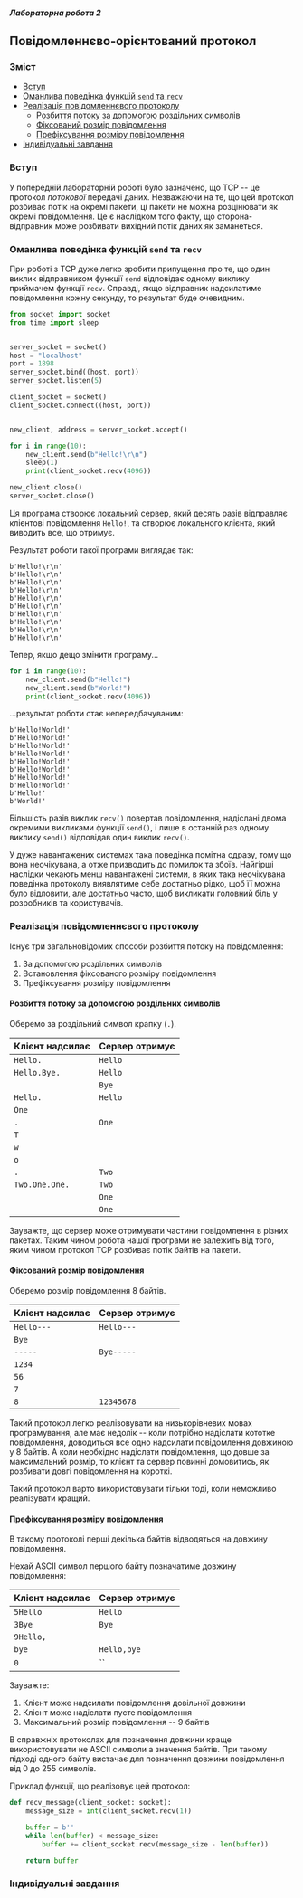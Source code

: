 ##### Лабораторна робота 2
## Повідомленнєво-орієнтований протокол

### Зміст
* [Вступ](#вступ)
* [Оманлива поведінка функцій `send` та `recv`](#оманлива-поведінка-функцій-send-та-recv)
* [Реалізація повідомленнєвого протоколу](#реалізація-повідомленнєвого-протоколу)
  * [Розбиття потоку за допомогою роздільних символів](#розбиття-потоку-за-допомогою-роздільних-символів)
  * [Фіксований розмір повідомлення](#фіксований-розмір-повідомлення)
  * [Префіксування розміру повідомлення](#префіксування-розміру-повідомлення)
* [Індивідуальні завдання](#індивідуальні-завдання)

### Вступ

У попередній лабораторній роботі було зазначено, що
TCP -- це протокол *потокової* передачі даних.
Незважаючи на те, що цей протокол розбиває потік на
окремі пакети, ці пакети не можна розцінювати як
окремі повідомлення. Це є наслідком того факту, що
сторона-відправник може розбивати вихідний потік
даних як заманеться.

### Оманлива поведінка функцій `send` та `recv`

При роботі з TCP дуже легко зробити припущення про
те, що один виклик відправником функції `send`
відповідає одному виклику приймачем функції `recv`.
Справді, якщо відправник надсилатиме повідомлення
кожну секунду, то результат буде очевидним.

```python
from socket import socket
from time import sleep


server_socket = socket()
host = "localhost"
port = 1898
server_socket.bind((host, port))
server_socket.listen(5)

client_socket = socket()
client_socket.connect((host, port))


new_client, address = server_socket.accept()

for i in range(10):
    new_client.send(b"Hello!\r\n")
    sleep(1)
    print(client_socket.recv(4096))

new_client.close()
server_socket.close()
```

Ця програма створює локальний сервер, який десять
разів відправляє клієнтові повідомлення `Hello!`,
та створює локального клієнта, який виводить все, що
отримує.

Результат роботи такої програми виглядає так:

```
b'Hello!\r\n'
b'Hello!\r\n'
b'Hello!\r\n'
b'Hello!\r\n'
b'Hello!\r\n'
b'Hello!\r\n'
b'Hello!\r\n'
b'Hello!\r\n'
b'Hello!\r\n'
b'Hello!\r\n'
```

Тепер, якщо дещо змінити програму...

```python
for i in range(10):
    new_client.send(b"Hello!")
    new_client.send(b"World!")
    print(client_socket.recv(4096))
```

...результат роботи стає непередбачуваним:

```
b'Hello!World!'
b'Hello!World!'
b'Hello!World!'
b'Hello!World!'
b'Hello!World!'
b'Hello!World!'
b'Hello!World!'
b'Hello!World!'
b'Hello!'
b'World!'
```

Більшість разів виклик `recv()` повертав
повідомлення, надіслані двома окремими викликами
функції `send()`, і лише в останній раз одному
виклику `send()` відповідав один виклик `recv()`.

У дуже навантажених системах така поведінка помітна
одразу, тому що вона неочікувана, а отже призводить
до помилок та збоїв. Найгірші наслідки чекають менш
навантажені системи, в яких така неочікувана
поведінка протоколу виявлятиме себе достатньо рідко,
щоб її можна було відловити, але достатньо часто,
щоб викликати головний біль у розробників та
користувачів.

### Реалізація повідомленнєвого протоколу

Існує три загальновідомих способи розбиття потоку
на повідомлення:

1. За допомогою роздільних символів
2. Встановлення фіксованого розміру повідомлення
3. Префіксування розміру повідомлення

#### Розбиття потоку за допомогою роздільних символів

Оберемо за роздільний символ крапку (`.`).

| Клієнт надсилає | Сервер отримує |
|-----------------|----------------|
| `Hello.`        | `Hello`        |
| `Hello.Bye.`    | `Hello`        |
|                 | `Bye`          |
| `Hello.`        | `Hello`        |
| `One`           |                |
| `.`             | `One`          |
| `T`             |                |
| `w`             |                |
| `o`             |                |
| `.`             | `Two`          |
| `Two.One.One.`  | `Two`          |
|                 | `One`          |
|                 | `One`          |

Зауважте, що сервер може отримувати частини
повідомлення в різних пакетах. Таким чином робота
нашої програми не залежить від того, яким чином
протокол TCP розбиває потік байтів на пакети.


#### Фіксований розмір повідомлення

Оберемо розмір повідомлення 8 байтів.

| Клієнт надсилає | Сервер отримує |
|-----------------|----------------|
| `Hello---`      | `Hello---`     |
| `Bye`           |                |
| `-----`         | `Bye-----`     |
| `1234`          |                |
| `56`            |                |
| `7`             |                |
| `8`             | `12345678`     |

Такий протокол легко реалізовувати на низькорівневих
мовах програмування, але має недолік -- коли
потрібно надіслати кототке повідомлення,
доводиться все одно надсилати повідомлення довжиною
у 8 байтів. А коли необхідно надіслати повідомлення,
що довше за максимальний розмір, то клієнт та сервер
повинні домовитись, як розбивати довгі повідомлення
на короткі.

Такий протокол варто використовувати тільки тоді,
коли неможливо реалізувати кращий.

#### Префіксування розміру повідомлення

В такому протоколі перші декілька байтів відводяться
на довжину повідомлення.

Нехай ASCII символ першого байту позначатиме довжину
повідомлення:

| Клієнт надсилає | Сервер отримує |
|-----------------|----------------|
| `5Hello`        | `Hello`        |
| `3Bye`          | `Bye`          |
| `9Hello,`       |                |
| `bye`           | `Hello,bye`    |
| `0`             | ``             |

Зауважте:
1. Клієнт може надсилати повідомлення довільної
довжини
2. Клієнт може надіслати пусте повідомлення
3. Максимальний розмір повідомлення -- 9 байтів

В справжніх протоколах для позначення довжини
краще використовувати не ASCII символи а значення
байтів. При такому підході одного байту вистачає
для позначення довжини повідомлення від 0 до 255
символів.

Приклад функції, що реалізовує цей протокол:

```python
def recv_message(client_socket: socket):
    message_size = int(client_socket.recv(1))

    buffer = b''
    while len(buffer) < message_size:
        buffer += client_socket.recv(message_size - len(buffer))

    return buffer
```


### Індивідуальні завдання
